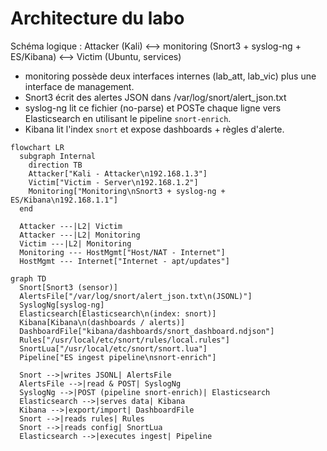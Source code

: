 # Architecture du labo
Schéma logique :
Attacker (Kali) <--> monitoring (Snort3 + syslog-ng + ES/Kibana) <--> Victim (Ubuntu, services)
- monitoring possède deux interfaces internes (lab_att, lab_vic) plus une interface de management.
- Snort3 écrit des alertes JSON dans /var/log/snort/alert_json.txt
- syslog-ng lit ce fichier (no-parse) et POSTe chaque ligne vers Elasticsearch en utilisant le pipeline `snort-enrich`.
- Kibana lit l'index `snort` et expose dashboards + règles d'alerte.

```mermaid
flowchart LR
  subgraph Internal
    direction TB
    Attacker["Kali - Attacker\n192.168.1.3"]
    Victim["Victim - Server\n192.168.1.2"]
    Monitoring["Monitoring\nSnort3 + syslog-ng + ES/Kibana\n192.168.1.1"]
  end

  Attacker ---|L2| Victim
  Attacker ---|L2| Monitoring
  Victim ---|L2| Monitoring
  Monitoring --- HostMgmt["Host/NAT - Internet"]
  HostMgmt --- Internet["Internet - apt/updates"]
```
```mermaid
graph TD
  Snort[Snort3 (sensor)]
  AlertsFile["/var/log/snort/alert_json.txt\n(JSONL)"]
  SyslogNg[syslog-ng]
  Elasticsearch[Elasticsearch\n(index: snort)]
  Kibana[Kibana\n(dashboards / alerts)]
  DashboardFile["kibana/dashboards/snort_dashboard.ndjson"]
  Rules["/usr/local/etc/snort/rules/local.rules"]
  SnortLua["/usr/local/etc/snort/snort.lua"]
  Pipeline["ES ingest pipeline\nsnort-enrich"]

  Snort -->|writes JSONL| AlertsFile
  AlertsFile -->|read & POST| SyslogNg
  SyslogNg -->|POST (pipeline snort-enrich)| Elasticsearch
  Elasticsearch -->|serves data| Kibana
  Kibana -->|export/import| DashboardFile
  Snort -->|reads rules| Rules
  Snort -->|reads config| SnortLua
  Elasticsearch -->|executes ingest| Pipeline
